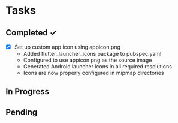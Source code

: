 # Tasks

## Completed ✓
- [x] Set up custom app icon using appicon.png
  - Added flutter_launcher_icons package to pubspec.yaml
  - Configured to use appicon.png as the source image
  - Generated Android launcher icons in all required resolutions
  - Icons are now properly configured in mipmap directories

## In Progress

## Pending 